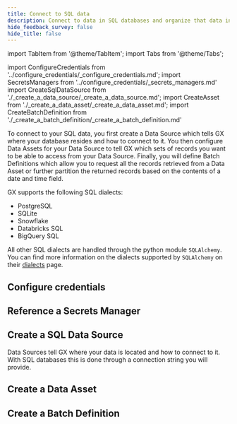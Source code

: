 ```yaml
---
title: Connect to SQL data
description: Connect to data in SQL databases and organize that data into Batches for retrieval and validation.
hide_feedback_survey: false
hide_title: false
---
```


import TabItem from '@theme/TabItem';
import Tabs from '@theme/Tabs';

import ConfigureCredentials from '../configure_credentials/_configure_credentials.md';
import SecretsManagers from '../configure_credentials/_secrets_managers.md'
import CreateSqlDataSource from './_create_a_data_source/_create_a_data_source.md';
import CreateAsset from './_create_a_data_asset/_create_a_data_asset.md';
import CreateBatchDefinition from './_create_a_batch_definition/_create_a_batch_definition.md'

To connect to your SQL data, you first create a Data Source which tells GX where your database resides and how to connect to it.  You then configure Data Assets for your Data Source to tell GX which sets of records you want to be able to access from your Data Source.  Finally, you will define Batch Definitions which allow you to request all the records retrieved from a Data Asset or further partition the returned records based on the contents of a date and time field.

GX supports the following SQL dialects:

- PostgreSQL
- SQLite
- Snowflake
- Databricks SQL
- BigQuery SQL

All other SQL dialects are handled through the python module `SQLAlchemy`.  You can find more information on the dialects supported by `SQLAlchemy` on their [dialects](https://docs.sqlalchemy.org/en/20/dialects/index.html) page.

## Configure credentials

<ConfigureCredentials/>

## Reference a Secrets Manager

<SecretsManagers/>

## Create a SQL Data Source

Data Sources tell GX where your data is located and how to connect to it.  With SQL databases this is done through a connection string you will provide.

<CreateSqlDataSource/>

## Create a Data Asset

<CreateAsset/>

## Create a Batch Definition

<CreateBatchDefinition/>